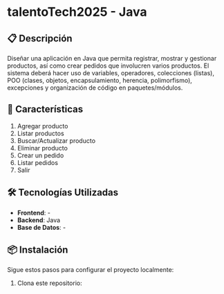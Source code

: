 # talentoTech2025 - Java

## 📋 Descripción

Diseñar una aplicación en Java que permita registrar, mostrar y gestionar productos, así como crear pedidos que involucren varios productos. 
El sistema deberá hacer uso de variables, operadores, colecciones (listas), POO (clases, objetos, encapsulamiento, herencia, polimorfismo), excepciones y organización de código en paquetes/módulos.



## 🚀 Características

1) Agregar producto
2) Listar productos
3) Buscar/Actualizar producto
4) Eliminar producto
5) Crear un pedido
6) Listar pedidos
7) Salir

## 🛠️ Tecnologías Utilizadas

- **Frontend**: -
- **Backend**: Java
- **Base de Datos**: -


## 📦 Instalación

Sigue estos pasos para configurar el proyecto localmente:

1. Clona este repositorio:   
  
